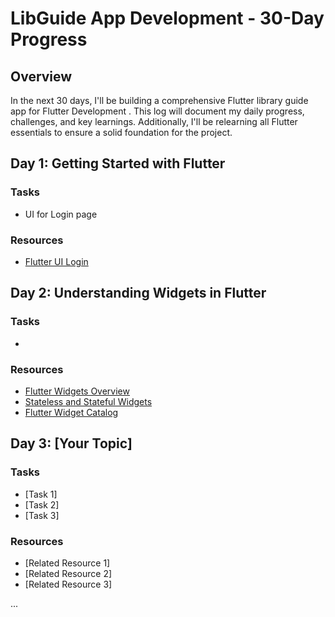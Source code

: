 



# LibGuide App Development - 30-Day Progress

## Overview
In the next 30 days, I'll be building a comprehensive Flutter library guide app for Flutter Development . This log will document my daily progress, challenges, and key learnings. Additionally, I'll be relearning all Flutter essentials to ensure a solid foundation for the project.



## Day 1: Getting Started with Flutter

### Tasks
- UI for Login page 

### Resources
- [Flutter UI Login ]([https://flutter.dev/docs/get-started/install](https://dribbble.com/shots/22553132-Mobile-Login-Page))


## Day 2: Understanding Widgets in Flutter

### Tasks
- 

### Resources
- [Flutter Widgets Overview](https://flutter.dev/docs/development/ui/widgets)
- [Stateless and Stateful Widgets](https://flutter.dev/docs/development/ui/interactive#state)
- [Flutter Widget Catalog](https://flutter.dev/docs/development/ui/widgets)

## Day 3: [Your Topic]

### Tasks
- [Task 1]
- [Task 2]
- [Task 3]

### Resources
- [Related Resource 1]
- [Related Resource 2]
- [Related Resource 3]

...
